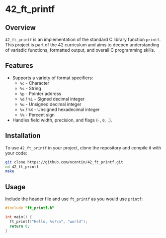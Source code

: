 # 42_ft_printf

## Overview

`42_ft_printf` is an implementation of the standard C library function `printf`. This project is part of the 42 curriculum and aims to deepen understanding of variadic functions, formatted output, and overall C programming skills.

## Features

- Supports a variety of format specifiers:
  - `%c` - Character
  - `%s` - String
  - `%p` - Pointer address
  - `%d` / `%i` - Signed decimal integer
  - `%u` - Unsigned decimal integer
  - `%x` / `%X` - Unsigned hexadecimal integer
  - `%%` - Percent sign
- Handles field width, precision, and flags (`-`, `0`, `.`).

## Installation

To use `42_ft_printf` in your project, clone the repository and compile it with your code:

```sh
git clone https://github.com/ncontin/42_ft_printf.git
cd 42_ft_printf
make
```

## Usage

Include the header file and use `ft_printf` as you would use `printf`:

```c
#include "ft_printf.h"

int main() {
  ft_printf("Hello, %s!\n", "world");
  return 0;
}
```
